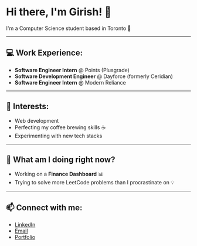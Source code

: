 # Hi there, I'm Girish! 👋  
I'm a Computer Science student based in Toronto 📍  

---

## 💻 Work Experience:
- **Software Engineer Intern** @ Points (Plusgrade)  
- **Software Development Engineer** @ Dayforce (formerly Ceridian)  
- **Software Engineer Intern** @ Modern Reliance  

---

## 🌱 Interests:
- Web development  
- Perfecting my coffee brewing skills ☕  
- Experimenting with new tech stacks  

---

## 🤔 What am I doing right now?
- Working on a **Finance Dashboard** 📊  
- Trying to solve more LeetCode problems than I procrastinate on 💡  

---

## 📫 Connect with me:
- [LinkedIn](https://www.linkedin.com/in/girish-sujethan/)  
- [Email](mailto:sujethangirish@gmail.com)  
- [Portfolio](http://www.girish-s.com)  
